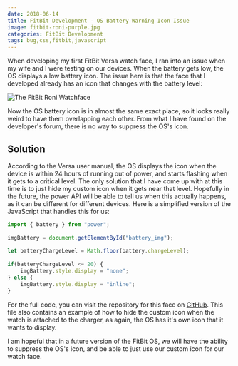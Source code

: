 ```yaml
---
date: 2018-06-14
title: FitBit Development - OS Battery Warning Icon Issue
image: fitbit-roni-purple.jpg
categories: FitBit Development
tags: bug,css,fitbit,javascript
---
```


When developing my first FitBit Versa watch face, I ran into an issue when my wife and I were testing on our devices.  When the battery gets low, the OS displays a low battery icon.  The issue here is that the face that I developed already has an icon that changes with the battery level:

![The FitBit Roni Watchface](/assets/images/fitbit-roni.jpg)

Now the OS battery icon is in almost the same exact place, so it looks really weird to have them overlapping each other.  From what I have found on the developer's forum, there is no way to suppress the OS's icon.

## Solution

According to the Versa user manual, the OS displays the icon when the device is within 24 hours of running out of power, and starts flashing when it gets to a critical level.  The only solution that I have come up with at this time is to just hide my custom icon when it gets near that level. Hopefully in the future, the power API will be able to tell us when this actually happens, as it can be different for different devices. Here is a simplified version of the JavaScript that handles this for us:

```javascript
import { battery } from "power";
 
imgBattery = document.getElementById("battery_img");
 
let batteryChargeLevel = Math.floor(battery.chargeLevel);
 
if(batteryChargeLevel <= 20) {
    imgBattery.style.display = "none";
} else {
    imgBattery.style.display = "inline";
}
```

For the full code, you can visit the repository for this face on [GitHub](https://github.com/BaronVonPerko/fitbit-roni/blob/master/app/inc/battery.js). This file also contains an example of how to hide the custom icon when the watch is attached to the charger, as again, the OS has it's own icon that it wants to display.

I am hopeful that in a future version of the FitBit OS, we will have the ability to suppress the OS's icon, and be able to just use our custom icon for our watch face.
